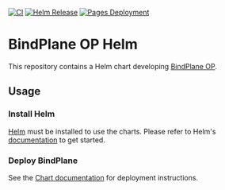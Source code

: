 [![CI](https://github.com/observIQ/bindplane-op-helm/actions/workflows/ci.yml/badge.svg)](https://github.com/observIQ/bindplane-op-helm/actions/workflows/ci.yml)
[![Helm Release](https://github.com/observIQ/bindplane-op-helm/actions/workflows/helm.yml/badge.svg)](https://github.com/observIQ/bindplane-op-helm/actions/workflows/helm.yml)
[![Pages Deployment](https://github.com/observIQ/bindplane-op-helm/actions/workflows/pages/pages-build-deployment/badge.svg)](https://github.com/observIQ/bindplane-op-helm/actions/workflows/pages/pages-build-deployment)

# BindPlane OP Helm

This repository contains a Helm chart developing [BindPlane OP](https://github.com/observIQ/bindplane-op).

## Usage

### Install Helm

[Helm](https://helm.sh) must be installed to use the charts. Please refer to
Helm's [documentation](https://helm.sh/docs) to get started.

### Deploy BindPlane

See the [Chart documentation](./charts/bindplane/README.md) for deployment
instructions.

